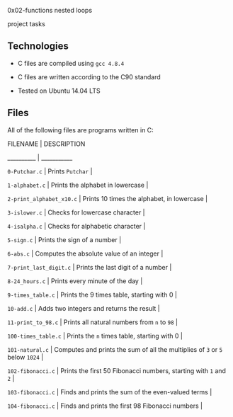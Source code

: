 0x02-functions nested loops

project tasks

## Technologies
		
* C files are compiled using `gcc 4.8.4`
		
* C files are written according to the C90 standard
		
* Tested on Ubuntu 14.04 LTS


## Files
		
All of the following files are programs written in C:
		

		
FILENAME   | DESCRIPTION
		
__________ | ___________
		
`0-Putchar.c` | Prints `Putchar` |
		
`1-alphabet.c` | Prints the alphabet in lowercase |
		
`2-print_alphabet_x10.c` | Prints 10 times the alphabet, in lowercase |
	
`3-islower.c` | Checks for lowercase character |
		
`4-isalpha.c` | Checks for alphabetic character |
		
`5-sign.c` | Prints the sign of a number |
		
`6-abs.c` | Computes the absolute value of an integer |
		
`7-print_last_digit.c` | Prints the last digit of a number |
		
`8-24_hours.c` | Prints every minute of the day |
		
`9-times_table.c` | Prints the 9 times table, starting with 0 |
		
`10-add.c` | Adds two integers and returns the result |
		
`11-print_to_98.c` | Prints all natural numbers from `n` to `98` |
		
`100-times_table.c` | Prints the `n` times table, starting with 0 |
		
`101-natural.c` | Computes and prints the sum of all the multiplies of `3` or `5` below `1024` |
		
`102-fibonacci.c` | Prints the first 50 Fibonacci numbers, starting with `1` and `2` |
		
`103-fibonacci.c` | Finds and prints the sum of the even-valued terms |
		
`104-fibonacci.c` | Finds and prints the first 98 Fibonacci numbers |

